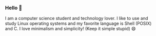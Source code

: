 ### Hello 👋
I am a computer science student and technology lover. I like to use and study Linux operating systems and my favorite language is Shell (POSIX) and C. I love minimalism and simplicity! (Keep it simple stupid) 😄
